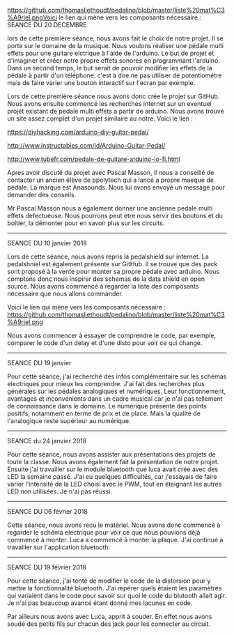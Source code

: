 https://github.com/thomasliethoudt/pedalino/blob/master/liste%20mat%C3%A9riel.pngVoici le lien qui mène vers les composants nécessaire : 
SEANCE DU 20 DECEMBRE

lors de cette première séance, nous avons fait le choix de notre projet. Il se porte sur le domaine de la musique. Nous voulons réaliser une pédale multi effets pour une guitare elctrique à l'aide de l'arduino. Le but de projet et d'imaginer et créer notre propre effets sonores en programmant l'arduino. Dans un second temps, le but serait de pouvoir modifier les effets de la pédale à partir d'un téléphone. c'est à dire ne pas utiliser de potentiométre mais de faire varier une bouton interactif sur l'ecran par exemple.

Lors de cette première séance nous avons donc crée le projet sur GitHub. Nous avons ensuite commencé les recherches internet sur un eventuel projet existant de pedale multi effets a partir de arduino. Nous avons trouvé un site assez complet d'un projet similaire au notre. Voici le lien :

 https://diyhacking.com/arduino-diy-guitar-pedal/
 
 http://www.instructables.com/id/Arduino-Guitar-Pedal/
 
 http://www.tubefr.com/pedale-de-guitare-arduino-lo-fi.html
 
 Apres avoir discuté du projet avec Pascal Masson, il nous a conseillé de contacter un ancien élève de ppolytech qui a lancé a  propre maeque de pédale. La marque est Anasounds. Nous lui avons envoyé un message pour demander des conseils.
 
 Mr Pascal Masson nous a également donner une ancienne pedale multi effets defectueuse. Nous pourrons peut etre nous servir des boutons et du boîtier, la démonter pour en savoir plus sur les circuits.

_______________________________________________________________________________________________________________________________________


SEANCE DU 10 janvier 2018

Lors de cette séance, nous avons repris la pedalshield sur internet. La pedalshniel est également présente sur GitHub.
il se trouve que des pack sont proposé à la vente pour monter sa propre pédale avec arduino. Nous comptons donc nous inspirer des schemas de la data shield en open source. Nous avons commencé à regarder la liste des composants nécessaire que nous allons commander. 

Voici le lien qui mène vers les composants nécessaire : 
https://github.com/thomasliethoudt/pedalino/blob/master/liste%20mat%C3%A9riel.png

Nous avons commencer à essayer de comprendre le code, par exemple, comparer le code d'un delay et d'une disto pour voir ce qui change.
_______________________________________________________________________________________________________________________________

SEANCE DU 19 janvier

Pour cette séance, j'ai recherché des infos complémentaire sur les schémas electriques pour mieux les comprendre. J'ai fait des recherches plus générales sur les pédales analogiques et numériques. Leur fonctionnement, avantages et inconvénients dans un cadre musical car je n'ai pas tellement de connaissance dans le domaine. Le numérique présente des points positifs, notamment en terme de prix et de place. Mais la qualité de l'analogique reste supérieur au numérique.
_______________________________________________________________________________________________________________________________

SEANCE du 24 janvier 2018

Pour cette séance, nous avons assister aux présentations des projets de toute la classe. Nous avons également fait la présentation de notre projet. Ensuite j'ai travailler sur le module bluetooth que luca avait crée avec des LED la semaine passé. J'ai eu quelques difficultés, car j'essayais de faire varier l'intensité de la LED choisi avec le PWM, tout en éteignant les autres LED non utilisées. Je n'ai pas réussi.
_______________________________________________________________________________________________________________________________

SEANCE DU 06 février 2018

Cette séance, nous avons recu le matériel. Nous avons donc commencé à regarder le schéma electrique pour voir ce que nous pouvions déjà commencé à monter. Luca a commencé à monter la plaque. J'ai continué à travailler sur l'application bluetooth. 

________________________________________________________________________________________________________________________________

SEANCE DU 19 février 2018

Pour cette séance, j'ai tenté de modifier le code de la distorsion pour y mettre la fonctionnalité bluetooth. J'ai repérer quels étaient les paramètres qui variaient dans le code pour savoir sur quoi le code du blutooth allait agir. Je n'ai pas beaucoup avancé étant donné mes lacunes en code.

Par ailleurs nous avons avec Luca, apprit à souder. En effet nous avons soudé des petits fils sur chacun des jack pour les connecter au circuit.
